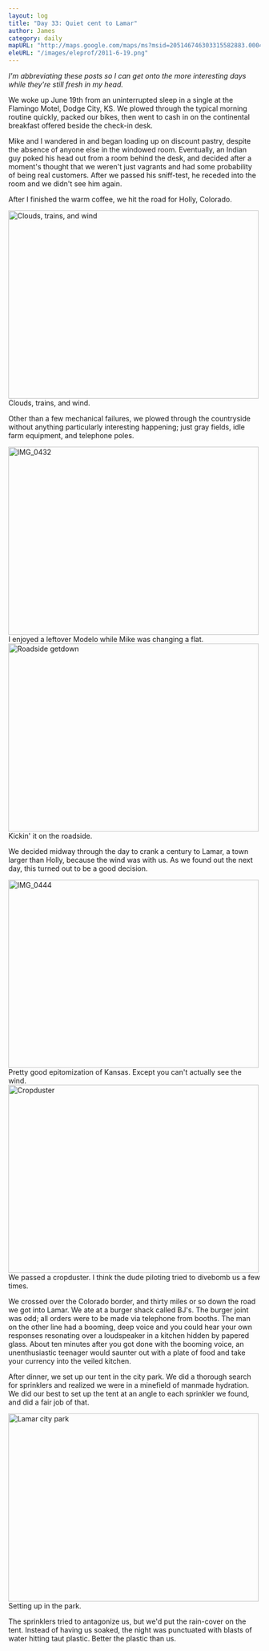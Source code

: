 ```yaml
---
layout: log
title: "Day 33: Quiet cent to Lamar"
author: James
category: daily
mapURL: "http://maps.google.com/maps/ms?msid=205146746303315582883.0004a690600cb17acf662&msa=0&output=kml"
eleURL: "/images/eleprof/2011-6-19.png"
---
```



*I'm abbreviating these posts so I can get onto the more interesting days while
they're still fresh in my head.*

We woke up June 19th from an uninterrupted sleep in a single at the Flamingo
Motel, Dodge City, KS. We plowed through the typical morning routine quickly,
packed our bikes, then went to cash in on the continental breakfast offered
beside the check-in desk.

Mike and I wandered in and began loading up on discount pastry, despite the
absence of anyone else in the windowed room. Eventually, an Indian guy poked his
head out from a room behind the desk, and decided after a moment's thought that we
weren't just vagrants and had some probability of being real customers. After
we passed his sniff-test, he receded into the room and we didn't see him again.

After I finished the warm coffee, we hit the road for Holly, Colorado.
                                                                                              
<div class="imageWithCaption">
<a href="http://www.flickr.com/photos/62630874@N02/5853612252/" title="Clouds, trains, and wind by james.ob, on Flickr"><img src="http://farm3.static.flickr.com/2532/5853612252_29d5d2a8c7.jpg" width="500" height="375" alt="Clouds, trains, and wind"></a>
	<div class="imageCaption">
		Clouds, trains, and wind.
	</div>
</div>
     
Other than a few mechanical failures, we plowed through the countryside without
anything particularly interesting happening; just gray fields, idle farm
equipment, and telephone poles. 
                                
<div class="imageWithCaption">
<a href="http://www.flickr.com/photos/62630874@N02/5853096453/" title="IMG_0432 by james.ob, on Flickr"><img src="http://farm6.static.flickr.com/5271/5853096453_319d5250db.jpg" width="500" height="375" alt="IMG_0432"></a>
	<div class="imageCaption">
	I enjoyed a leftover Modelo 
	while Mike was changing a flat.
	</div>
</div>
     
<div class="imageWithCaption">
<a href="http://www.flickr.com/photos/62630874@N02/5853049413/" title="Roadside getdown by james.ob, on Flickr"><img src="http://farm4.static.flickr.com/3179/5853049413_bdb073a2f5.jpg" width="500" height="375" alt="Roadside getdown"></a>
	<div class="imageCaption">
		Kickin' it on the roadside.
	</div>
</div>
     
We decided midway through the day to crank a century to Lamar, a town larger
than Holly, because the wind was with us. As we found out the next day, this
turned out to be a good decision.
                                
<div class="imageWithCaption">
<a href="http://www.flickr.com/photos/62630874@N02/5853089815/" title="IMG_0444 by james.ob, on Flickr"><img src="http://farm4.static.flickr.com/3267/5853089815_c3d28f2b97.jpg" width="500" height="375" alt="IMG_0444"></a>
	<div class="imageCaption">
		Pretty good epitomization of Kansas. Except you can't actually see the
		wind.
	</div>
</div>
                                                
<div class="imageWithCaption">
<a href="http://www.flickr.com/photos/62630874@N02/5853647528/" title="Cropduster by james.ob, on Flickr"><img src="http://farm6.static.flickr.com/5239/5853647528_3a7620f460.jpg" width="500" height="375" alt="Cropduster"></a>
	<div class="imageCaption">
		We passed a cropduster. I think the dude piloting tried to divebomb us a
		few times.
	</div>
</div>
     
We crossed over the Colorado border, and thirty miles or so down the road we got
into Lamar. We ate at a burger shack called BJ's. The burger joint was odd; all
orders were to be made via telephone from booths. The man on the other line had
a booming, deep voice and you could hear your own responses resonating over a
loudspeaker in a kitchen hidden by papered glass. About ten minutes after you
got done with the booming voice, an unenthusiastic teenager would saunter out
with a plate of food and take your currency into the veiled kitchen.

After dinner, we set up our tent in the city park. We did a thorough search for
sprinklers and realized we were in a minefield of manmade hydration. We did our
best to set up the tent at an angle to each sprinkler we found, and did a fair
job of that.
                                 
<div class="imageWithCaption">
<a href="http://www.flickr.com/photos/62630874@N02/5853650822/" title="Lamar city park by james.ob, on Flickr"><img src="http://farm4.static.flickr.com/3229/5853650822_bfd1a5b730.jpg" width="500" height="375" alt="Lamar city park"></a>
	<div class="imageCaption">
		Setting up in the park.
	</div>
</div>
     
The sprinklers tried to antagonize us, but we'd put the rain-cover on the tent.
Instead of having us soaked, the night was punctuated with blasts of water hitting
taut plastic. Better the plastic than us.
                          
